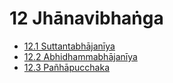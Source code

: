 # 12 Jhānavibhaṅga

* [12.1 Suttantabhājanīya](12/12.1.md)
* [12.2 Abhidhammabhājanīya](12/12.2.md)
* [12.3 Pañhāpucchaka](12/12.3.md)
